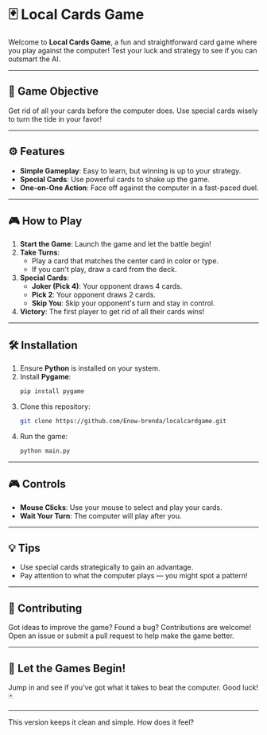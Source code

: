 
# 🃏 Local Cards Game

Welcome to **Local Cards Game**, a fun and straightforward card game where you play against the computer! Test your luck and strategy to see if you can outsmart the AI.  

---

## 🎯 Game Objective

Get rid of all your cards before the computer does. Use special cards wisely to turn the tide in your favor!  

---

## ⚙️ Features

- **Simple Gameplay**: Easy to learn, but winning is up to your strategy.  
- **Special Cards**: Use powerful cards to shake up the game.  
- **One-on-One Action**: Face off against the computer in a fast-paced duel.  

---

## 🎮 How to Play  

1. **Start the Game**: Launch the game and let the battle begin!  
2. **Take Turns**:  
   - Play a card that matches the center card in color or type.  
   - If you can't play, draw a card from the deck.  
3. **Special Cards**:  
   - **Joker (Pick 4)**: Your opponent draws 4 cards.  
   - **Pick 2**: Your opponent draws 2 cards.  
   - **Skip You**: Skip your opponent's turn and stay in control.  
4. **Victory**: The first player to get rid of all their cards wins!  

---

## 🛠️ Installation  

1. Ensure **Python** is installed on your system.  
2. Install **Pygame**:  
   ```bash
   pip install pygame
   ```  
3. Clone this repository:  
   ```bash
   git clone https://github.com/Enow-brenda/localcardgame.git
   ```  
4. Run the game:  
   ```bash
   python main.py
   ```  

---

## 🎮 Controls  

- **Mouse Clicks**: Use your mouse to select and play your cards.  
- **Wait Your Turn**: The computer will play after you.  

---

## 💡 Tips  

- Use special cards strategically to gain an advantage.  
- Pay attention to what the computer plays — you might spot a pattern!  

---

## 🤝 Contributing  

Got ideas to improve the game? Found a bug? Contributions are welcome! Open an issue or submit a pull request to help make the game better.  

---

## 🎉 Let the Games Begin!  

Jump in and see if you’ve got what it takes to beat the computer. Good luck! 🃏  

---  

This version keeps it clean and simple. How does it feel?
